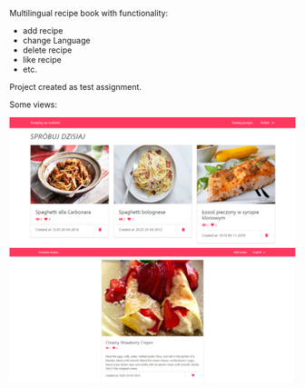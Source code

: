 Multilingual recipe book with functionality:
* add recipe
* change Language
* delete recipe
* like recipe
* etc.

Project created as test assignment. 

Some views:

<img src="src/assets/screenshots/1.PNG"/>
<img src="src/assets/screenshots/2.PNG"/>
